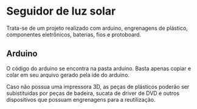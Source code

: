 # Seguidor de luz solar

Trata-se de um projeto realizado com arduino, engrenagens de plástico, componentes eletrônicos, baterias, fios e protoboard.

## Arduino

O código do arduino se encontra na pasta arduino.
Basta apenas copiar e colar em seu arquivo gerado pela ide do arduino.

Caso não possua uma impressora 3D, as peças de plásticos poderão ser subistituidas por peças de badeira, sucata de driver de DVD e outros dispositivos que possuam engrenagens para a reutilização. 
